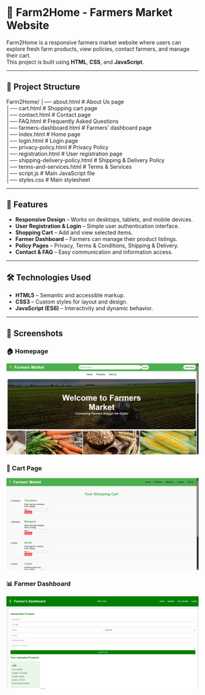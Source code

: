 # 🌾 Farm2Home - Farmers Market Website

Farm2Home is a responsive farmers market website where users can explore fresh farm products, view policies, contact farmers, and manage their cart.  
This project is built using **HTML**, **CSS**, and **JavaScript**.

---

## 📂 Project Structure

Farm2Home/
│── about.html # About Us page<br>
│── cart.html # Shopping cart page<br>
│── contact.html # Contact page<br>
│── FAQ.html # Frequently Asked Questions<br>
│── farmers-dashboard.html # Farmers' dashboard page<br>
│── index.html # Home page<br>
│── login.html # Login page<br>
│── privacy-policy.html # Privacy Policy<br>
│── registration.html # User registration page<br>
│── shipping-delivery-policy.html # Shipping & Delivery Policy<br>
│── terms-and-services.html # Terms & Services<br>
│── script.js # Main JavaScript file<br>
│── styles.css # Main stylesheet<br>


---

## 🚀 Features

- **Responsive Design** – Works on desktops, tablets, and mobile devices.
- **User Registration & Login** – Simple user authentication interface.
- **Shopping Cart** – Add and view selected items.
- **Farmer Dashboard** – Farmers can manage their product listings.
- **Policy Pages** – Privacy, Terms & Conditions, Shipping & Delivery.
- **Contact & FAQ** – Easy communication and information access.

---

## 🛠 Technologies Used

- **HTML5** – Semantic and accessible markup.
- **CSS3** – Custom styles for layout and design.
- **JavaScript (ES6)** – Interactivity and dynamic behavior.

---

## 📸 Screenshots

### 🏠 Homepage
![Homepage](screenshots/customersdashboard.png)

### 🛒 Cart Page
![Cart Page](screenshots/cart.png)

### 📊 Farmer Dashboard
![Farmer Dashboard](screenshots/farmersdashboard.png)
